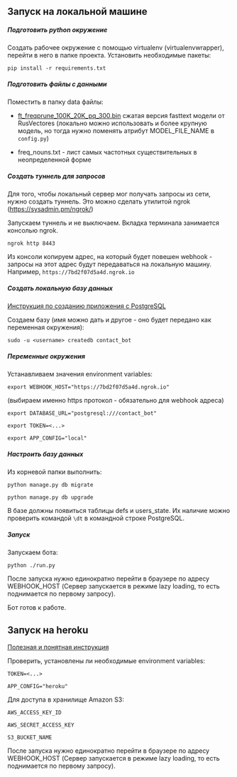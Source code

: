 Запуск на локальной машине
--------------------------
##### Подготовить python окружение

Создать рабочее окружение с помощью virtualenv (virtualenvwrapper), перейти в него в папке проекта. Установить необходимые пакеты:

```pip install -r requirements.txt```

##### Подготовить файлы с данными
Поместить в папку data файлы:

   - [ft_freqprune_100K_20K_pq_300.bin](https://github.com/avidale/compress-fasttext/releases/tag/v0.0.1)
   сжатая версия fasttext модели от RusVectores (локально можно использовать и более крупную модель, но тогда нужно поменять атрибут MODEL_FILE_NAME в ```config.py```)  

   - freq_nouns.txt - лист самых частотных существительных в неопределенной форме

##### Создать туннель для запросов
Для того, чтобы локальный сервер мог получать запросы из сети, нужно создать туннель.
Это можно сделать утилитой ngrok (https://sysadmin.pm/ngrok/)

Запускаем туннель и не выключаем. Вкладка терминала занимается консолью ngrok.

```ngrok http 8443```

Из консоли копируем адрес, на который будет повешен webhook - запросы на этот адрес будут передаваться на локальную машину.
Например, ```https://7bd2f07d5a4d.ngrok.io```

##### Создать локальную базу данных
[Инструкция по созданию приложения с PostgreSQL](https://medium.com/@dushan14/create-a-web-application-with-python-flask-postgresql-and-deploy-on-heroku-243d548335cc)

Создаем базу (имя можно дать и другое - оно будет передано как переменная окружения):

``` sudo -u <username> createdb contact_bot ```

##### Переменные окружения
Устанавливаем значения environment variables:

```export WEBHOOK_HOST="https://7bd2f07d5a4d.ngrok.io"```

(выбираем именно https протокол - обязательно для webhook адреса)

```export DATABASE_URL="postgresql:///contact_bot"```

```export TOKEN=<...>```

```export APP_CONFIG="local"```

##### Настроить базу данных

Из корневой папки выполнить:

```python manage.py db migrate```

```python manage.py db upgrade```

В базе должны появиться таблицы defs и users_state. Их наличие можно проверить командой ```\dt```  в командной строке PostgreSQL.

##### Запуск
Запускаем бота:

```python ./run.py```

После запуска нужно единократно перейти в браузере по адресу WEBHOOK_HOST
(Сервер запускается в режиме lazy loading, то есть поднимается по первому запросу).

Бот готов к работе.


Запуск на heroku
---------------------------
[Полезная и понятная инструкция](https://tproger.ru/translations/telegram-bot-create-and-deploy/)

Проверить, установлены ли необходимые environment variables:

```TOKEN=<...>```

```APP_CONFIG="heroku"```

Для доступа в хранилище Amazon S3:

```AWS_ACCESS_KEY_ID```

```AWS_SECRET_ACCESS_KEY```

```S3_BUCKET_NAME```

После запуска нужно единократно перейти в браузере по адресу WEBHOOK_HOST
(Сервер запускается в режиме lazy loading, то есть поднимается по первому запросу).